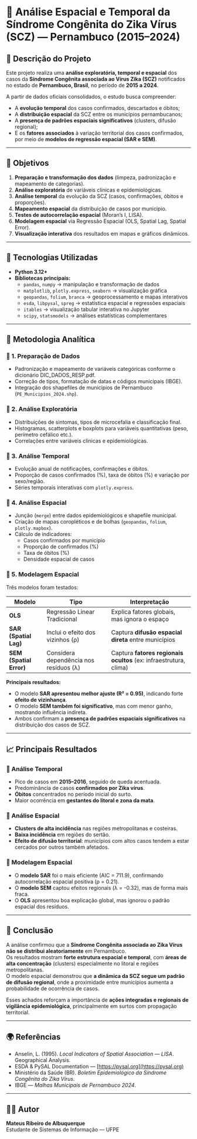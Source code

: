 # 🧭 Análise Espacial e Temporal da Síndrome Congênita do Zika Vírus (SCZ) — Pernambuco (2015–2024)

## 📄 Descrição do Projeto
Este projeto realiza uma **análise exploratória, temporal e espacial** dos casos da **Síndrome Congênita associada ao Vírus Zika (SCZ)** notificados no estado de **Pernambuco, Brasil**, no período de **2015 a 2024**.

A partir de dados oficiais consolidados, o estudo busca compreender:
- A **evolução temporal** dos casos confirmados, descartados e óbitos;
- A **distribuição espacial** da SCZ entre os municípios pernambucanos;
- A **presença de padrões espaciais significativos** (clusters, difusão regional);
- E os **fatores associados** à variação territorial dos casos confirmados, por meio de **modelos de regressão espacial (SAR e SEM)**.

---

## 🎯 Objetivos
1. **Preparação e transformação dos dados** (limpeza, padronização e mapeamento de categorias).
2. **Análise exploratória** de variáveis clínicas e epidemiológicas.
3. **Análise temporal** da evolução da SCZ (casos, confirmações, óbitos e proporções).
4. **Mapeamento espacial** da distribuição de casos por município.
5. **Testes de autocorrelação espacial** (Moran’s I, LISA).
6. **Modelagem espacial** via Regressão Espacial (OLS, Spatial Lag, Spatial Error).
7. **Visualização interativa** dos resultados em mapas e gráficos dinâmicos.

---

## 🧰 Tecnologias Utilizadas
- **Python 3.12+**
- **Bibliotecas principais:**
  - `pandas`, `numpy` → manipulação e transformação de dados  
  - `matplotlib`, `plotly.express`, `seaborn` → visualização gráfica  
  - `geopandas`, `folium`, `branca` → geoprocessamento e mapas interativos  
  - `esda`, `libpysal`, `spreg` → estatística espacial e regressões espaciais  
  - `itables` → visualização tabular interativa no Jupyter  
  - `scipy`, `statsmodels` → análises estatísticas complementares  

---

## 🧮 Metodologia Analítica

### 🔹 1. Preparação de Dados
- Padronização e mapeamento de variáveis categóricas conforme o dicionário DIC_DADOS_RESP.pdf.  
- Correção de tipos, formatação de datas e códigos municipais (IBGE).  
- Integração dos shapefiles de municípios de Pernambuco (`PE_Municipios_2024.shp`).

### 🔹 2. Análise Exploratória
- Distribuições de sintomas, tipos de microcefalia e classificação final.
- Histogramas, scatterplots e boxplots para variáveis quantitativas (peso, perímetro cefálico etc.).
- Correlações entre variáveis clínicas e epidemiológicas.

### 🔹 3. Análise Temporal
- Evolução anual de notificações, confirmações e óbitos.
- Proporção de casos confirmados (%), taxa de óbitos (%) e variação por sexo/região.
- Séries temporais interativas com `plotly.express`.

### 🔹 4. Análise Espacial
- Junção (`merge`) entre dados epidemiológicos e shapefile municipal.
- Criação de mapas coropléticos e de bolhas (`geopandas`, `folium`, `plotly.mapbox`).
- Cálculo de indicadores:
  - Casos confirmados por município  
  - Proporção de confirmados (%)  
  - Taxa de óbitos (%)  
  - Densidade espacial de casos  

### 🔹 5. Modelagem Espacial
Três modelos foram testados:

| Modelo | Tipo | Interpretação |
|--------|------|---------------|
| **OLS** | Regressão Linear Tradicional | Explica fatores globais, mas ignora o espaço |
| **SAR (Spatial Lag)** | Inclui o efeito dos vizinhos (ρ) | Captura **difusão espacial direta** entre municípios |
| **SEM (Spatial Error)** | Considera dependência nos resíduos (λ) | Captura **fatores regionais ocultos** (ex: infraestrutura, clima) |

**Principais resultados:**
- O modelo **SAR apresentou melhor ajuste (R² = 0.95)**, indicando forte **efeito de vizinhança**.  
- O modelo **SEM também foi significativo**, mas com menor ganho, mostrando influência indireta.  
- Ambos confirmam a **presença de padrões espaciais significativos** na distribuição dos casos de SCZ.

---

## 📈 Principais Resultados

### 🔹 Análise Temporal
- Pico de casos em **2015–2016**, seguido de queda acentuada.
- Predominância de casos **confirmados por Zika vírus**.
- **Óbitos** concentrados no período inicial do surto.
- Maior ocorrência em **gestantes do litoral e zona da mata**.

### 🔹 Análise Espacial
- **Clusters de alta incidência** nas regiões metropolitanas e costeiras.  
- **Baixa incidência** em regiões do sertão.
- **Efeito de difusão territorial**: municípios com altos casos tendem a estar cercados por outros também afetados.

### 🔹 Modelagem Espacial
- O **modelo SAR** foi o mais eficiente (AIC = 711.9), confirmando autocorrelação espacial positiva (ρ = 0.21).  
- O **modelo SEM** captou efeitos regionais (λ = -0.32), mas de forma mais fraca.  
- O **OLS** apresentou boa explicação global, mas ignorou o padrão espacial dos resíduos.

---

## 🧠 Conclusão
A análise confirmou que a **Síndrome Congênita associada ao Zika Vírus não se distribui aleatoriamente** em Pernambuco.  
Os resultados mostram **forte estrutura espacial e temporal**, com **áreas de alta concentração** (clusters) especialmente no litoral e regiões metropolitanas.  
O modelo espacial demonstrou que **a dinâmica da SCZ segue um padrão de difusão regional**, onde a proximidade entre municípios aumenta a probabilidade de ocorrência de casos.

Esses achados reforçam a importância de **ações integradas e regionais de vigilância epidemiológica**, principalmente em surtos com propagação territorial.

---

## 🌍 Referências
- Anselin, L. (1995). *Local Indicators of Spatial Association — LISA*. Geographical Analysis.  
- ESDA & PySAL Documentation — [https://pysal.org](https://pysal.org)  
- Ministério da Saúde (BR). *Boletim Epidemiológico da Síndrome Congênita do Zika Vírus*.  
- IBGE — *Malhas Municipais de Pernambuco 2024*.  

---

## 👩‍💻 Autor
**Mateus Ribeiro de Albuquerque**  
Estudante de Sistemas de Informação — UFPE  

